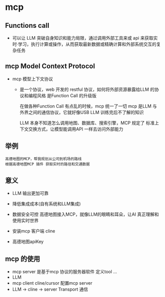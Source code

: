 # mcp

## Functions call

- 可以让 LLM 突破自身知识和能力局限，通过调用外部工具来或 api 来获取实时·学习，执行计算或操作，从而获取最新数据或精确计算和外部系统交互的复杂任务

## mcp Model Context Protocol

- mcp 模型上下文协议  
  - 是一个协议，web 开发的 restful 协议，如何将外部资源暴露给LLM 的协议和编程风格
      是Function Call 的升级版

      在做各种Function Call 有点乱的时候，mcp 统一了一切
    mcp 是LLM 与外界之间的通信协议，它就好像USB LLM 训练完后不了解的知识

    LLM 本身不知道怎么调用地图、数据库、搜索引擎，MCP 规定了
    标准上下文交换方式，让模型能调用API 一样去访问外部能力

## 举例
    高德地图的MCP，帮我规划从公司到机场的路线
    根据高德地图MCP 插件 获取实时的路径和交通数据

## 意义
- LLM 输出更加可靠
- 降低集成成本(自有系统和LLM集成)
- 数据安全可控
高德地图接入MCP，就像LLM的眼睛和耳朵，让AI 真正理解和使用实时世界
    

- 安装mcp 客户端 cline
- 高德地图apiKey

## mcp 的使用
- mcp server 是基于mcp 协议的服务器软件
    定义tool  ...
- LLM 
- mcp client cline/cursor
    配置mcp server
- LLM -> cline -> server Transport 通信
